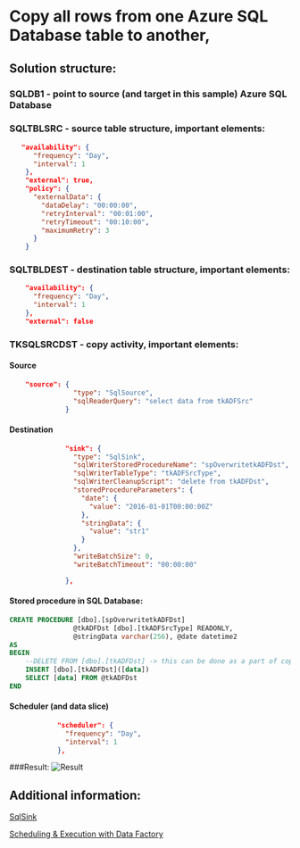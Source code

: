 # Copy all rows from one Azure SQL Database table to another, 

## Solution structure:

### **SQLDB1** - point to source (and target in this sample) Azure SQL Database
### **SQLTBLSRC** - source table structure, important elements:
```json
   "availability": {
      "frequency": "Day",
      "interval": 1
    },
    "external": true,
    "policy": {
      "externalData": {
        "dataDelay": "00:00:00",
        "retryInterval": "00:01:00",
        "retryTimeout": "00:10:00",
        "maximumRetry": 3
      }
    }
```
### **SQLTBLDEST** - destination table structure, important elements:
```json
    "availability": {
      "frequency": "Day",
      "interval": 1
    },
    "external": false
```
### **TKSQLSRCDST** - copy activity, important elements:
#### Source
```json
    "source": {
                "type": "SqlSource",
                "sqlReaderQuery": "select data from tkADFSrc"
              }
```
#### Destination
```json
              "sink": {
                "type": "SqlSink",
                "sqlWriterStoredProcedureName": "spOverwritetkADFDst",
                "sqlWriterTableType": "tkADFSrcType",
                "sqlWriterCleanupScript": "delete from tkADFDst",
                "storedProcedureParameters": {
                  "date": {
                    "value": "2016-01-01T00:00:00Z"
                  },
                  "stringData": {
                    "value": "str1"
                  }
                },
                "writeBatchSize": 0,
                "writeBatchTimeout": "00:00:00"

              },
```
#### Stored procedure in SQL Database:
```SQL
CREATE PROCEDURE [dbo].[spOverwritetkADFDst] 
				@tkADFDst [dbo].[tkADFSrcType] READONLY, 
				@stringData varchar(256), @date datetime2
AS
BEGIN
    --DELETE FROM [dbo].[tkADFDst] -> this can be done as a part of copy activity
    INSERT [dbo].[tkADFDst]([data])
    SELECT [data] FROM @tkADFDst
END
```
#### Scheduler (and data slice)
````json
            "scheduler": {
              "frequency": "Day",
              "interval": 1
            },
````

###Result:
![Result](http://i.imgur.com/RTsbM2B.png)


## Additional information:

[SqlSink](https://msdn.microsoft.com/en-us/library/microsoft.azure.management.datafactories.models.sqlsink.aspx)

[Scheduling & Execution with Data Factory](https://azure.microsoft.com/en-us/documentation/articles/data-factory-scheduling-and-execution/)
